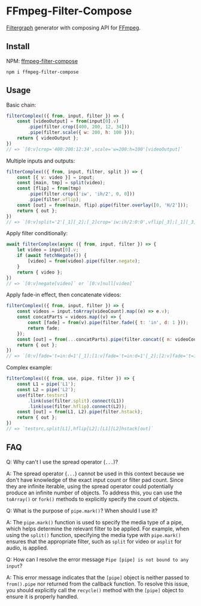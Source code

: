 # FFmpeg-Filter-Compose

[Filtergraph](https://ffmpeg.org/ffmpeg-filters.html#Filtergraph-description) generator with composing API for [FFmpeg](https://ffmpeg.org/).

## Install

NPM: [ffmpeg-filter-compose](https://www.npmjs.com/package/ffmpeg-filter-compose)

```
npm i ffmpeg-filter-compose
```

## Usage

Basic chain:
```js
filterComplex(({ from, input, filter }) => {
    const [videoOutput] = from(input[0].v)
        .pipe(filter.crop([400, 200, 12, 34]))
        .pipe(filter.scale({ w: 200, h: 100 }));
    return { videoOutput };
})
// => `[0:v]crop='400:200:12:34',scale='w=200:h=100'[videoOutput]`
```

Multiple inputs and outputs:
```js
filterComplex(({ from, input, filter, split }) => {
    const [{ v: video }] = input;
    const [main, tmp] = split(video);
    const [flip] = from(tmp)
        .pipe(filter.crop(['iw', 'ih/2', 0, 0]))
        .pipe(filter.vflip);
    const [out] = from(main, flip).pipe(filter.overlay([0, 'H/2']));
    return { out };
})
// => `[0:v]split='2'[_1][_2];[_2]crop='iw:ih/2:0:0',vflip[_3];[_1][_3]overlay='0:H/2'[out]`
```

Apply filter conditionally:
```js
await filterComplex(async ({ from, input, filter }) => {
    let video = input[0].v;
    if (await fetchNegate()) {
        [video] = from(video).pipe(filter.negate);
    }
    return { video };
})
// => `[0:v]negate[video]` or `[0:v]null[video]`
```

Apply fade-in effect, then concatenate videos:
```js
filterComplex(({ from, input, filter }) => {
    const videos = input.toArray(videoCount).map((e) => e.v);
    const concatParts = videos.map((v) => {
        const [fade] = from(v).pipe(filter.fade({ t: 'in', d: 1 }));
        return fade;
    });
    const [out] = from(...concatParts).pipe(filter.concat({ n: videoCount, v: 1 }));
    return { out };
})
// => `[0:v]fade='t=in:d=1'[_1];[1:v]fade='t=in:d=1'[_2];[2:v]fade='t=in:d=1'[_3];[_1][_2][_3]concat='n=3:v=1'[out]`
```

Complex example:
```js
filterComplex(({ from, use, pipe, filter }) => {
    const L1 = pipe('L1');
    const L2 = pipe('L2');
    use(filter.testsrc)
        .link(use(filter.split).connect(L1))
        .link(use(filter.hflip).connect(L2));
    const [out] = from(L1, L2).pipe(filter.hstack);
    return { out };
})
// => `testsrc,split[L1],hflip[L2];[L1][L2]hstack[out]`
```

## FAQ

Q: Why can't I use the spread operator (`...`)?

A: The spread operator (`...`) cannot be used in this context because we don't have knowledge of the exact input count or filter pad count. Since they are infinite iterable, using the spread operator could potentially produce an infinite number of objects. To address this, you can use the `toArray()` or `fork()` methods to explicitly specify the count of objects.

Q: What is the purpose of `pipe.mark()`? When should I use it?

A: The `pipe.mark()` function is used to specify the media type of a pipe, which helps determine the relevant filter to be applied. For example, when using the `split()` function, specifying the media type with `pipe.mark()` ensures that the appropriate filter, such as `split` for video or `asplit` for audio, is applied.

Q: How can I resolve the error message `Pipe [pipe] is not bound to any input`?

A: This error message indicates that the `[pipe]` object is neither passed to `from().pipe` nor returned from the callback function. To resolve this issue, you should explicitly call the `recycle()` method with the `[pipe]` object to ensure it is properly handled.
